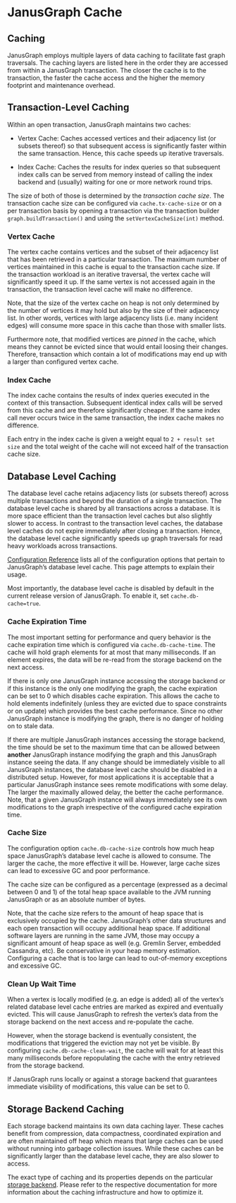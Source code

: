 
JanusGraph Cache
================

Caching
-------

JanusGraph employs multiple layers of data caching to facilitate fast
graph traversals. The caching layers are listed here in the order they
are accessed from within a JanusGraph transaction. The closer the cache
is to the transaction, the faster the cache access and the higher the
memory footprint and maintenance overhead.

Transaction-Level Caching
-------------------------

Within an open transaction, JanusGraph maintains two caches:

-   Vertex Cache: Caches accessed vertices and their adjacency list (or
    subsets thereof) so that subsequent access is significantly faster
    within the same transaction. Hence, this cache speeds up iterative
    traversals.

-   Index Cache: Caches the results for index queries so that subsequent
    index calls can be served from memory instead of calling the index
    backend and (usually) waiting for one or more network round trips.

The size of both of those is determined by the *transaction cache size*.
The transaction cache size can be configured via `cache.tx-cache-size`
or on a per transaction basis by opening a transaction via the
transaction builder `graph.buildTransaction()` and using the
`setVertexCacheSize(int)` method.

### Vertex Cache

The vertex cache contains vertices and the subset of their adjacency
list that has been retrieved in a particular transaction. The maximum
number of vertices maintained in this cache is equal to the transaction
cache size. If the transaction workload is an iterative traversal, the
vertex cache will significantly speed it up. If the same vertex is not
accessed again in the transaction, the transaction level cache will make
no difference.

Note, that the size of the vertex cache on heap is not only determined
by the number of vertices it may hold but also by the size of their
adjacency list. In other words, vertices with large adjacency lists
(i.e. many incident edges) will consume more space in this cache than
those with smaller lists.

Furthermore note, that modified vertices are *pinned* in the cache,
which means they cannot be evicted since that would entail loosing their
changes. Therefore, transaction which contain a lot of modifications may
end up with a larger than configured vertex cache.

### Index Cache

The index cache contains the results of index queries executed in the
context of this transaction. Subsequent identical index calls will be
served from this cache and are therefore significantly cheaper. If the
same index call never occurs twice in the same transaction, the index
cache makes no difference.

Each entry in the index cache is given a weight equal to
`2 + result set size` and the total weight of the cache will not exceed
half of the transaction cache size.

Database Level Caching
----------------------

The database level cache retains adjacency lists (or subsets thereof)
across multiple transactions and beyond the duration of a single
transaction. The database level cache is shared by all transactions
across a database. It is more space efficient than the transaction level
caches but also slightly slower to access. In contrast to the
transaction level caches, the database level caches do not expire
immediately after closing a transaction. Hence, the database level cache
significantly speeds up graph traversals for read heavy workloads across
transactions.

[Configuration Reference](configuration-reference.md) lists all of the configuration
options that pertain to JanusGraph’s database level cache. This page
attempts to explain their usage.

Most importantly, the database level cache is disabled by default in the
current release version of JanusGraph. To enable it, set
`cache.db-cache=true`.

### Cache Expiration Time

The most important setting for performance and query behavior is the
cache expiration time which is configured via `cache.db-cache-time`. The
cache will hold graph elements for at most that many milliseconds. If an
element expires, the data will be re-read from the storage backend on
the next access.

If there is only one JanusGraph instance accessing the storage backend
or if this instance is the only one modifying the graph, the cache
expiration can be set to 0 which disables cache expiration. This allows
the cache to hold elements indefinitely (unless they are evicted due to
space constraints or on update) which provides the best cache
performance. Since no other JanusGraph instance is modifying the graph,
there is no danger of holding on to stale data.

If there are multiple JanusGraph instances accessing the storage
backend, the time should be set to the maximum time that can be allowed
between **another** JanusGraph instance modifying the graph and this
JanusGraph instance seeing the data. If any change should be immediately
visible to all JanusGraph instances, the database level cache should be
disabled in a distributed setup. However, for most applications it is
acceptable that a particular JanusGraph instance sees remote
modifications with some delay. The larger the maximally allowed delay,
the better the cache performance. Note, that a given JanusGraph instance
will always immediately see its own modifications to the graph
irrespective of the configured cache expiration time.

### Cache Size

The configuration option `cache.db-cache-size` controls how much heap
space JanusGraph’s database level cache is allowed to consume. The
larger the cache, the more effective it will be. However, large cache
sizes can lead to excessive GC and poor performance.

The cache size can be configured as a percentage (expressed as a decimal
between 0 and 1) of the total heap space available to the JVM running
JanusGraph or as an absolute number of bytes.

Note, that the cache size refers to the amount of heap space that is
exclusively occupied by the cache. JanusGraph’s other data structures
and each open transaction will occupy additional heap space. If
additional software layers are running in the same JVM, those may occupy
a significant amount of heap space as well (e.g. Gremlin Server,
embedded Cassandra, etc). Be conservative in your heap memory
estimation. Configuring a cache that is too large can lead to
out-of-memory exceptions and excessive GC.

### Clean Up Wait Time

When a vertex is locally modified (e.g. an edge is added) all of the
vertex’s related database level cache entries are marked as expired and
eventually evicted. This will cause JanusGraph to refresh the vertex’s
data from the storage backend on the next access and re-populate the
cache.

However, when the storage backend is eventually consistent, the
modifications that triggered the eviction may not yet be visible. By
configuring `cache.db-cache-clean-wait`, the cache will wait for at
least this many milliseconds before repopulating the cache with the
entry retrieved from the storage backend.

If JanusGraph runs locally or against a storage backend that guarantees
immediate visibility of modifications, this value can be set to 0.

Storage Backend Caching
-----------------------

Each storage backend maintains its own data caching layer. These caches
benefit from compression, data compactness, coordinated expiration and
are often maintained off heap which means that large caches can be used
without running into garbage collection issues. While these caches can
be significantly larger than the database level cache, they are also
slower to access.

The exact type of caching and its properties depends on the particular
[storage backend](../storage-backend/index.md). Please refer to the respective
documentation for more information about the caching infrastructure and
how to optimize it.
